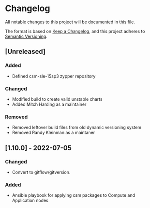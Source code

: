 # Changelog

All notable changes to this project will be documented in this file.

The format is based on [Keep a Changelog](https://keepachangelog.com/en/1.0.0/),
and this project adheres to [Semantic Versioning](https://semver.org/spec/v2.0.0.html).

## [Unreleased]

### Added

- Defined csm-sle-15sp3 zypper repository

### Changed

- Modified build to create valid unstable charts
- Added Mitch Harding as a maintainer

### Removed

- Removed leftover build files from old dynamic versioning system
- Removed Randy Kleinman as a maintaner

## [1.10.0] - 2022-07-05
### Changed

- Convert to gitflow/gitversion.

### Added

- Ansible playbook for applying csm packages to Compute and Application nodes

